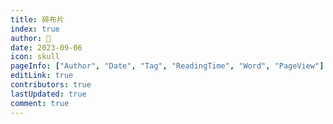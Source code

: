 ```yaml
---
title: 碎布片
index: true
author: 🍓
date: 2023-09-06
icon: skull
pageInfo: ["Author", "Date", "Tag", "ReadingTime", "Word", "PageView"]
editLink: true
contributors: true
lastUpdated: true
comment: true
---
```

